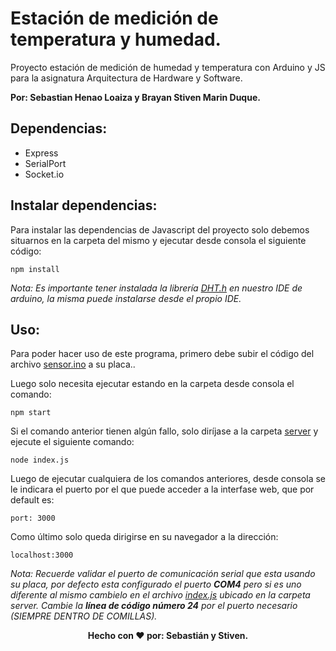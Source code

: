 # Estación de medición de temperatura y humedad.
Proyecto estación de medición de humedad y temperatura con Arduino y JS para la asignatura Arquitectura de Hardware y Software.

**Por: Sebastian Henao Loaiza y Brayan Stiven Marin Duque.**

## Dependencias:
- Express
- SerialPort
- Socket.io

## Instalar dependencias:
Para instalar las dependencias de Javascript del proyecto solo debemos situarnos en la carpeta del mismo y ejecutar desde consola el siguiente código:
```
npm install
```

*Nota: Es importante tener instalada la librería [DHT.h](https://github.com/adafruit/DHT-sensor-library) en nuestro IDE de arduino, la misma puede instalarse desde el propio IDE.*

## Uso:
Para poder hacer uso de este programa, primero debe subir el código del archivo [sensor.ino](/sensor.ino) a su placa..

Luego solo necesita ejecutar estando en la carpeta desde consola el comando:
```
npm start
```

Si el comando anterior tienen algún fallo, solo diríjase a la carpeta [server](/server) y ejecute el siguiente comando:
```
node index.js
```

Luego de ejecutar cualquiera de los comandos anteriores, desde consola se le indicara el puerto por el que puede acceder a la interfase web, que por default es:
```
port: 3000
```

Como último solo queda dirigirse en su navegador a la dirección:
```
localhost:3000
```

*Nota: Recuerde validar el puerto de comunicación serial que esta usando su placa, por defecto esta configurado el puerto **COM4** pero si es uno diferente al mismo cambielo en el archivo [index.js](/server/index.js) ubicado en la carpeta server. Cambie la **línea de código número 24** por el puerto necesario (SIEMPRE DENTRO DE COMILLAS).*

<p align="center">
  <b>Hecho con ❤️ por: Sebastián y Stiven. </b>
</p>

